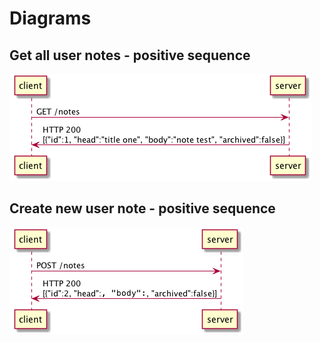 # Diagrams
## Get all user notes - positive sequence
![text](images/notes/get_positive.png)

## Create new user note - positive sequence
![text](images/notes/post_create_new_positive.png)
